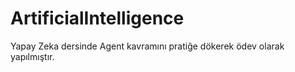 # ArtificialIntelligence
Yapay Zeka dersinde Agent kavramını pratiğe dökerek ödev olarak yapılmıştır.
